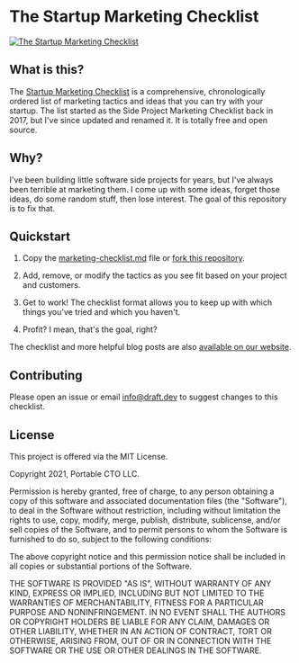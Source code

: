 # The Startup Marketing Checklist

[![The Startup Marketing Checklist](https://draft.dev/learn/assets/posts/marketing-checklist.png)](https://draft.dev/learn/marketing-checklist)


## What is this?

The [Startup Marketing Checklist](https://draft.dev/learn/marketing-checklist) is a comprehensive, chronologically ordered list of marketing tactics and ideas that you can try with your startup. The list started as the Side Project Marketing Checklist back in 2017, but I've since updated and renamed it. It is totally free and open source.


## Why?

I've been building little software side projects for years, but I've always been terrible at marketing them. I come up with some ideas, forget those ideas, do some random stuff, then lose interest. The goal of this repository is to fix that.


## Quickstart

1. Copy the [marketing-checklist.md](marketing-checklist.md) file or [fork this repository](https://github.com/draftdev/startup-marketing-checklist).

2. Add, remove, or modify the tactics as you see fit based on your project and customers.

3. Get to work! The checklist format allows you to keep up with which things you've tried and which you haven't.

4. Profit? I mean, that's the goal, right?

The checklist and more helpful blog posts are also [available on our website](https://draft.dev/learn/marketing-checklist).

## Contributing

Please open an issue or email info@draft.dev to suggest changes to this checklist.


## License

This project is offered via the MIT License.

Copyright 2021, Portable CTO LLC.

Permission is hereby granted, free of charge, 
to any person obtaining a copy of this software and 
associated documentation files (the "Software"), to 
deal in the Software without restriction, including 
without limitation the rights to use, copy, modify, 
merge, publish, distribute, sublicense, and/or sell 
copies of the Software, and to permit persons to whom 
the Software is furnished to do so, 
subject to the following conditions:

The above copyright notice and this permission notice 
shall be included in all copies or substantial portions of the Software.

THE SOFTWARE IS PROVIDED "AS IS", WITHOUT WARRANTY OF ANY KIND, 
EXPRESS OR IMPLIED, INCLUDING BUT NOT LIMITED TO THE WARRANTIES 
OF MERCHANTABILITY, FITNESS FOR A PARTICULAR PURPOSE AND NONINFRINGEMENT. 
IN NO EVENT SHALL THE AUTHORS OR COPYRIGHT HOLDERS BE LIABLE FOR 
ANY CLAIM, DAMAGES OR OTHER LIABILITY, WHETHER IN AN ACTION OF CONTRACT, 
TORT OR OTHERWISE, ARISING FROM, OUT OF OR IN CONNECTION WITH THE 
SOFTWARE OR THE USE OR OTHER DEALINGS IN THE SOFTWARE.
